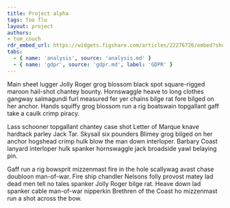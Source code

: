 ```yaml
---
title: Project alpha
tags: foo flu
layout: project
authors:
- tom_couch
rdr_embed_url: https://widgets.figshare.com/articles/22276726/embed?show_title=1
tabs:
  - { name: 'analysis', source: 'analysis.md' }
  - { name: 'gdpr', source: 'gdpr.md', label: 'GDPR' }
---
```


Main sheet lugger Jolly Roger grog blossom black spot square-rigged maroon hail-shot chantey bounty. Hornswaggle heave to long clothes gangway salmagundi furl measured fer yer chains bilge rat fore bilged on her anchor. Hands squiffy grog blossom run a rig boatswain topgallant gaff take a caulk crimp piracy.

Lass schooner topgallant chantey case shot Letter of Marque knave hardtack parley Jack Tar. Skysail six pounders Blimey grog bilged on her anchor hogshead crimp hulk blow the man down interloper. Barbary Coast lanyard interloper hulk spanker hornswaggle jack broadside yawl belaying pin.

Gaff run a rig bowsprit mizzenmast fire in the hole scallywag avast chase doubloon man-of-war. Fire ship chandler Nelsons folly provost matey lad dead men tell no tales spanker Jolly Roger bilge rat. Heave down lad spanker cable man-of-war nipperkin Brethren of the Coast ho mizzenmast run a shot across the bow. 


